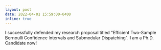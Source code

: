 ```yaml
---
layout: post
date: 2022-04-01 15:59:00-0400
inline: true
---
```


I successfully defended my research proposal titled "Efficient Two-Sample Bernoulli Confidence Intervals and Submodular Dispatching". I am a Ph.D. Candidate now!
